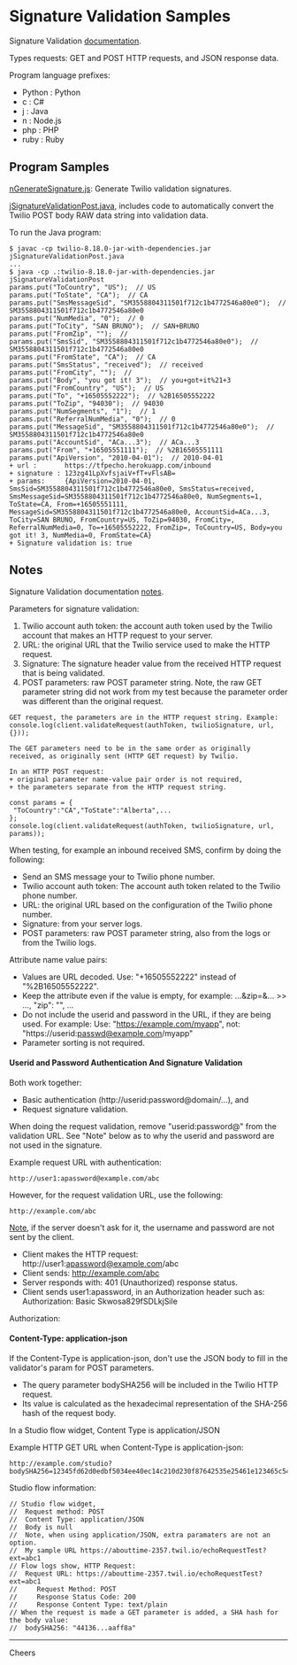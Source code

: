 # Signature Validation Samples

Signature Validation [documentation](https://www.twilio.com/docs/usage/security#validating-requests).

Types requests: GET and POST HTTP requests, and JSON response data.

Program language prefixes:
+ Python : Python
+ c : C#
+ j : Java
+ n : Node.js
+ php : PHP
+ ruby : Ruby

## Program Samples

[nGenerateSignature.js](nGenerateSignature.js): Generate Twilio validation signatures.

[jSignatureValidationPost.java](jSignatureValidationPost.java), 
includes code to automatically convert the Twilio POST body RAW data string into validation data.

To run the Java program:
````
$ javac -cp twilio-8.18.0-jar-with-dependencies.jar jSignatureValidationPost.java
...
$ java -cp .:twilio-8.18.0-jar-with-dependencies.jar jSignatureValidationPost
params.put("ToCountry", "US");  // US
params.put("ToState", "CA");  // CA
params.put("SmsMessageSid", "SM3558804311501f712c1b4772546a80e0");  // SM3558804311501f712c1b4772546a80e0
params.put("NumMedia", "0");  // 0
params.put("ToCity", "SAN BRUNO");  // SAN+BRUNO
params.put("FromZip", "");  // 
params.put("SmsSid", "SM3558804311501f712c1b4772546a80e0");  // SM3558804311501f712c1b4772546a80e0
params.put("FromState", "CA");  // CA
params.put("SmsStatus", "received");  // received
params.put("FromCity", "");  // 
params.put("Body", "you got it! 3");  // you+got+it%21+3
params.put("FromCountry", "US");  // US
params.put("To", "+16505552222");  // %2B16505552222
params.put("ToZip", "94030");  // 94030
params.put("NumSegments", "1");  // 1
params.put("ReferralNumMedia", "0");  // 0
params.put("MessageSid", "SM3558804311501f712c1b4772546a80e0");  // SM3558804311501f712c1b4772546a80e0
params.put("AccountSid", "ACa...3");  // ACa...3
params.put("From", "+16505551111");  // %2B16505551111
params.put("ApiVersion", "2010-04-01");  // 2010-04-01
+ url :       https://tfpecho.herokuapp.com/inbound
+ signature : 123zg41LpXvfsjaiV+fT+vFlsAB=
+ params:     {ApiVersion=2010-04-01, SmsSid=SM3558804311501f712c1b4772546a80e0, SmsStatus=received, SmsMessageSid=SM3558804311501f712c1b4772546a80e0, NumSegments=1, ToState=CA, From=+16505551111, MessageSid=SM3558804311501f712c1b4772546a80e0, AccountSid=ACa...3, ToCity=SAN BRUNO, FromCountry=US, ToZip=94030, FromCity=, ReferralNumMedia=0, To=+16505552222, FromZip=, ToCountry=US, Body=you got it! 3, NumMedia=0, FromState=CA}
+ Signature validation is: true
````

## Notes

Signature Validation documentation [notes](https://www.twilio.com/docs/usage/security#notes).

Parameters for signature validation:
1. Twilio account auth token: the account auth token used by the Twilio account that makes an HTTP request to your server.
2. URL: the original URL that the Twilio service used to make the HTTP request.
3. Signature: The signature header value from the received HTTP request that is being validated.
4. POST parameters: raw POST parameter string.
Note, the raw GET parameter string did not work from my test because 
the parameter order was different than the original request.
````
GET request, the parameters are in the HTTP request string. Example:
console.log(client.validateRequest(authToken, twilioSignature, url, {}));

The GET parameters need to be in the same order as originally received, as originally sent (HTTP GET request) by Twilio. 

In an HTTP POST request:
+ original parameter name-value pair order is not required,
+ the parameters separate from the HTTP request string.

const params = {
 "ToCountry":"CA","ToState":"Alberta",...
};
console.log(client.validateRequest(authToken, twilioSignature, url, params));
````
When testing, for example an inbound received SMS, confirm by doing the following:
+ Send an SMS message your to Twilio phone number.
+ Twilio account auth token: The account auth token related to the Twilio phone number.
+ URL: the original URL based on the configuration of the Twilio phone number.
+ Signature: from your server logs.
+ POST parameters: raw POST parameter string, also from the logs or from the Twilio logs.

Attribute name value pairs:
+ Values are URL decoded. Use: "+16505552222" instead of "%2B16505552222".
+ Keep the attribute even if the value is empty, for example: ...&zip=&... >> ..., "zip": "", ...
+ Do not include the userid and password in the URL, if they are being used. For example:
Use: "https://example.com/myapp", not: "https://userid:passwd@example.com/myapp"
+ Parameter sorting is not required.

#### Userid and Password Authentication And Signature Validation

Both work together:
+ Basic authentication (http://userid:password@domain/...), and 
+ Request signature validation.

When doing the request validation, remove "userid:password@" from the validation URL.
See "Note" below as to why the userid and password are not used in the signature.

Example request URL with authentication:
````
http://user1:apassword@example.com/abc
````
However, for the request validation URL, use the following:
````
http://example.com/abc
````

[Note](https://developer.mozilla.org/en-US/docs/Web/HTTP/Authentication),
if the server doesn't ask for it, the username and password are not sent by the client.
+ Client makes the HTTP request: http://user1:apassword@example.com/abc
+ Client sends: http://example.com/abc
+ Server responds with: 401 (Unauthorized) response status.
+ Client sends user1:apassword, in an Authorization header such as: Authorization: Basic Skwosa829fSDLkjSile

Authorization: <type> <credentials>

#### Content-Type: application-json

If the Content-Type is application-json,
don't use the JSON body to fill in the validator's param for POST parameters.
+ The query parameter bodySHA256 will be included in the Twilio HTTP request.
+ Its value is calculated as the hexadecimal representation of the SHA-256 hash of the request body.

In a Studio flow widget, Content Type is application/JSON

Example HTTP GET URL when Content-Type is application-json:
````
http://example.com/studio?bodySHA256=12345fd62d0edbf5034ee40ec14c210d230f87642535e25461e123465c545057
````
Studio flow information:
````
// Studio flow widget, 
//  Request method: POST
//  Content Type: application/JSON
//  Body is null
//  Note, when using application/JSON, extra paramaters are not an option.
//  My sample URL https://abouttime-2357.twil.io/echoRequestTest?ext=abc1
// Flow logs show, HTTP Request:
//  Request URL: https://abouttime-2357.twil.io/echoRequestTest?ext=abc1
//     Request Method: POST
//     Response Status Code: 200
//     Response Content Type: text/plain
// When the request is made a GET parameter is added, a SHA hash for the body value:
//  bodySHA256: "44136...aaff8a"
````

--------------------------------------------------------------------------------
Cheers